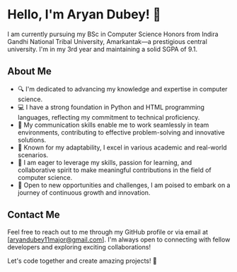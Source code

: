 # Hello, I'm Aryan Dubey! 👋

I am currently pursuing my BSc in Computer Science Honors from Indira Gandhi National Tribal University, Amarkantak—a prestigious central university. I'm in my 3rd year and maintaining a solid SGPA of 9.1.

## About Me

- 🔍 I'm dedicated to advancing my knowledge and expertise in computer science.
- 💻 I have a strong foundation in Python and HTML programming languages, reflecting my commitment to technical proficiency.
- 🤝 My communication skills enable me to work seamlessly in team environments, contributing to effective problem-solving and innovative solutions.
- 🌟 Known for my adaptability, I excel in various academic and real-world scenarios.
- 🚀 I am eager to leverage my skills, passion for learning, and collaborative spirit to make meaningful contributions in the field of computer science.
- 🌱 Open to new opportunities and challenges, I am poised to embark on a journey of continuous growth and innovation.

## Contact Me

Feel free to reach out to me through my GitHub profile or via email at [aryandubey11major@gmail.com]. I'm always open to connecting with fellow developers and exploring exciting collaborations!

Let's code together and create amazing projects! 🚀
